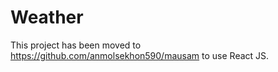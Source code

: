 # Weather

This project has been moved to https://github.com/anmolsekhon590/mausam to use React JS.
